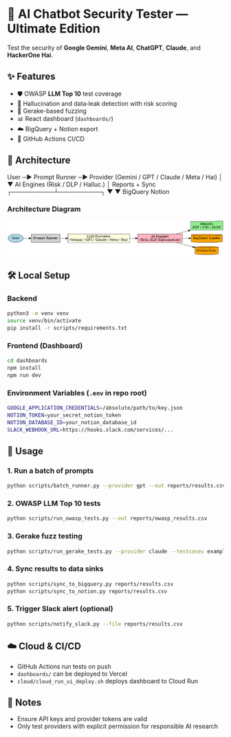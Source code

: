 # 🤖 AI Chatbot Security Tester — Ultimate Edition

Test the security of **Google Gemini**, **Meta AI**, **ChatGPT**, **Claude**, and **HackerOne Hai**.

## ✨ Features
- 🛡️ OWASP **LLM Top 10** test coverage
- 🧠 Hallucination and data‑leak detection with risk scoring
- 🧪 Gerake-based fuzzing
- 📊 React dashboard (`dashboards/`)
- ☁️ BigQuery + Notion export
- 🔁 GitHub Actions CI/CD

## 🧱 Architecture

User ─▶ Prompt Runner ─▶ Provider (Gemini / GPT / Claude / Meta / Hai)
│
▼
AI Engines (Risk / DLP / Halluc.)
│
Reports + Sync
┌──────────┴──────────┐
▼                     ▼
BigQuery              Notion

### Architecture Diagram

![Architecture](ai_chatbot_security_architecture.png)

## 🛠️ Local Setup

### Backend
```bash
python3 -m venv venv
source venv/bin/activate
pip install -r scripts/requirements.txt
```

### Frontend (Dashboard)
```bash
cd dashboards
npm install
npm run dev
```

### Environment Variables (`.env` in repo root)
```bash
GOOGLE_APPLICATION_CREDENTIALS=/absolute/path/to/key.json
NOTION_TOKEN=your_secret_notion_token
NOTION_DATABASE_ID=your_notion_database_id
SLACK_WEBHOOK_URL=https://hooks.slack.com/services/...
```

## 🚀 Usage

### 1. Run a batch of prompts
```bash
python scripts/batch_runner.py --provider gpt --out reports/results.csv --count 5
```

### 2. OWASP LLM Top 10 tests
```bash
python scripts/run_owasp_tests.py --out reports/owasp_results.csv
```

### 3. Gerake fuzz testing
```bash
python scripts/run_gerake_tests.py --provider claude --testcases examples/gerake_suite.yaml
```

### 4. Sync results to data sinks
```bash
python scripts/sync_to_bigquery.py reports/results.csv
python scripts/sync_to_notion.py reports/results.csv
```

### 5. Trigger Slack alert (optional)
```bash
python scripts/notify_slack.py --file reports/results.csv
```

## ☁️ Cloud & CI/CD
- GitHub Actions run tests on push
- `dashboards/` can be deployed to Vercel
- `cloud/cloud_run_ui_deploy.sh` deploys dashboard to Cloud Run

## 📎 Notes
- Ensure API keys and provider tokens are valid
- Only test providers with explicit permission for responsible AI research
